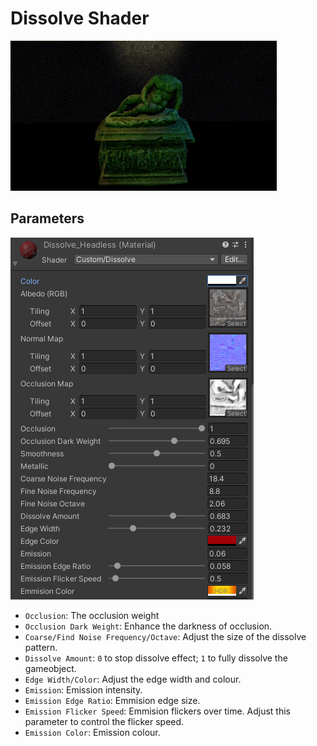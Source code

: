 # Dissolve Shader
![](src/Dissolve.gif)

## Parameters
![](src/Params.png)
* `Occlusion`: The occlusion weight
* `Occlusion Dark Weight`: Enhance the darkness of occlusion.
* `Coarse/Find Noise Frequency/Octave`: Adjust the size of the dissolve pattern.
* `Dissolve Amount`: `0` to stop dissolve effect; `1` to fully dissolve the gameobject.
* `Edge Width/Color`: Adjust the edge width and colour.
* `Emission`: Emission intensity.
* `Emission Edge Ratio`: Emmision edge size.
* `Emission Flicker Speed`: Emmision flickers over time. Adjust this parameter to control the flicker speed.
* `Emission Color`: Emission colour.